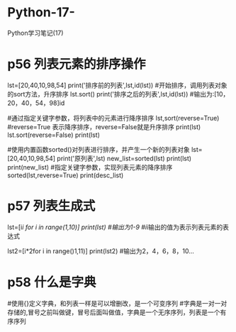 # Python-17-
Python学习笔记(17)
# p56 列表元素的排序操作
lst=[20,40,10,98,54]
print('排序前的列表',lst,id(lst))
#开始排序，调用列表对象的sort方法，升序排序
lst.sort()
print('排序之后的列表',lst,id(lst))  #输出为:[10，20，40，54，98]id

#通过指定关键字参数，将列表中的元素进行降序排序
lst,sort(reverse=True)  #reverse=True 表示降序排序，reverse=False就是升序排序
print(lst)
lst.sort(reverse=False)
print(lst)

#使用内置函数sorted()对列表进行排序，并产生一个新的列表对象
lst=[20,40,10,98,54]
print('原列表',lst)
new_list=sorted(lst)
print(lst)
print(new_list)
#指定关键字参数，实现列表元素的降序排序
sorted(lst,reverse=True)
print(desc_list)



# p57 列表生成式
lst=[i*i for i in range(1,10)]
print(lst)  #输出为1-9
#i*i输出的值为表示列表元素的表达式

lst2=[i*2for i in range()1,11)]
print(lst2)  #输出为2，4，6，8，10...



# p58 什么是字典
#使用{}定义字典，和列表一样是可以增删改，是一个可变序列
#字典是一对一对存储的,冒号之前叫做键，冒号后面叫做值，字典是一个无序序列，列表是一个有序序列
